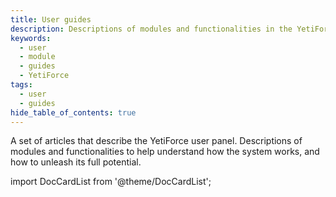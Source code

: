 ```yaml
---
title: User guides
description: Descriptions of modules and functionalities in the YetiForce user panel
keywords:
  - user
  - module
  - guides
  - YetiForce
tags:
  - user
  - guides
hide_table_of_contents: true
---
```


A set of articles that describe the YetiForce user panel. Descriptions of modules and functionalities to help understand how the system works, and how to unleash its full potential.

import DocCardList from '@theme/DocCardList';

<DocCardList />
